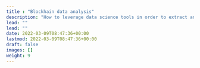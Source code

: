 ```yaml
---
title : "Blockhain data analysis"
description: "How to leverage data science tools in order to extract and display meaningful information from blockchains"
lead: ""
lead: ""
date: 2022-03-09T08:47:36+00:00
lastmod: 2022-03-09T08:47:36+00:00
draft: false
images: []
weight: 9
---
```

